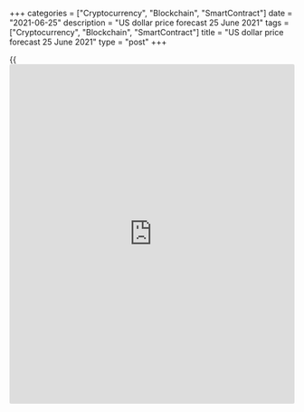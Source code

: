 +++
categories = ["Cryptocurrency", "Blockchain", "SmartContract"]
date = "2021-06-25"
description = "US dollar price forecast 25 June 2021"
tags = ["Cryptocurrency", "Blockchain", "SmartContract"]
title = "US dollar price forecast 25 June 2021"
type = "post"
+++

{{<iframe id="large-banner" src="https://www.bounty.group/#slide=20.0" width="100%" height="600" scrolling="no" style="border: 0px solid rgb(216, 221, 230); border-radius: 3px;">}}

2021-06-25

2021-06-25

Dollar targets inflation. Forecast as of 25.06.2021Dmitri Demidenko

If the market is not going where it is meant to, it is likely to go in
the opposite direction. Positive reports didn’t help the [EURUSD][1]
bulls. Will the inflation data become a reason to sell? Let us discuss
the Forex outlook and make up a trading plan.

## US dollar fundamental forecast for today

The Fed is not willing to raise interest rates based only on the fear of
coming inflation and will wait for evidence of actual inflation. So, it
is natural that markets are going up and down on the expectations. A
series of positive [news](https://www.letsplayfx.com/blog/forex-news-website/), it would seem, should have supported the
[EURUSD][2], but fears about the acceleration of the US PCE from 3.1% to
3.4% in May discourage the euro bulls.

After markets calmed down after the turmoil followed the FOMC meeting,
the White House entered the game. After Joe Biden and a group of 10
centrist senators agreed to a roughly $1 trillion infrastructure deal,
the [Nasdaq Composite][3] and [S&P 500][4] have hit new all-time highs.
This situation is usually interpreted as an increase in the global risk
appetite and presses down safe-havens, including the US dollar.

The growth of business confidence in Germany to the highest level in 2.5
years and in France - to the very peak since 2007 became further
evidence of the rapid recovery of the euro-area economy and, in theory,
should have supported the euro. IFO German business expectations
improved again in June, reaching a twenty-year high, the current
business situation has also improved. Isn’t it a reason to buy the
[EURUSD][2]? Moreover, the Bundesbank said it expects a significant
increase in production, and supply problems must be temporary. The
German central bank has raised the forecast for Germany's GDP growth to
3.7% in 2021. The Bank of France says the country’s economy will return
to pre-pandemic output at the start of 2022

### Dynamics of business confidence in Germany and France



 _Source_ _: Bloomberg_

The dovish tone of FOMC officials could have pressed down the US dollar.
Minneapolis Federal Reserve Bank President Neel Kashkari does not see an
increase in the federal funds rate until the end of 2023, and New York
Fed President John Williams claims that the rate hike will depend on the
state of the economy. It is too early to talk about an increase in
borrowing costs, as the United States is still far from full employment.

It would seem that the increased global risk appetite, positive euro-
area economic data, and the Fed’s dovish stance should have encouraged
the [EURUSD][2] bulls to go ahead and cover some losses resulted from
the recent FOMC meeting. Nonetheless, the expectations of further PCE
growth to the highest levels in three decades hold the euro buyers back.
According to Russell Investments survey of fixed income managers
covering the second quarter found about 70% of respondents expect
inflation for the next 12 months to exceed 2%, up from 38% in the
previous quarter. Therefore, Treasury yields could soar in response to
the US strong PCE

### Weekly [EURUSD][2] trading plan

If the [EURUSD][2] bulls fail to consolidate the price above 1.1945, and
the pair goes down below 1.191-1.1915, it could become a reason to sell
the euro. However, if the pair is not consolidated below the above-
mentioned level, one should immediately exit the shorts. It will be
relevant to buy when the euro goes up above $1.1955.



## Price chart of EURUSD in real time mode

The content of this article reflects the author’s opinion and does not
necessarily reflect the official position of LiteForex. The material
published on this page is provided for informational purposes only and
should not be considered as the provision of investment advice for the
purposes of Directive 2004/39/EC.

Rate this article:

{{value}}

( {{count}} {{title}} )

   1. my.liteforex.com/trading/chart?symbol=EURUSD&returnUrl=true
   2. my.liteforex.com/trading/chart?symbol=EURUSD&returnUrl=true
   3. my.liteforex.com/trading/chart?symbol=NQ&returnUrl=true
   4. my.liteforex.com/ru/trading/chart?symbol=SPX&returnUrl=true